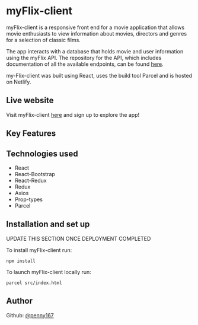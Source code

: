 # myFlix-client

myFlix-client is a responsive front end for a movie application that allows movie enthusiasts to view information about movies, directors and genres for a selection of classic films. 

The app interacts with a database that holds movie and user information using the myFlix API. The repository for the API, which includes documentation of all the available endpoints, can be found [here](https://github.com/Penny167/myFlix).

my-Flix-client was built using React, uses the build tool Parcel and is hosted on Netlify.

## Live website

Visit myFlix-client [here]() and sign up to explore the app!

## Key Features



## Technologies used

- React
- React-Bootstrap
- React-Redux
- Redux
- Axios
- Prop-types
- Parcel

## Installation and set up

UPDATE THIS SECTION ONCE DEPLOYMENT COMPLETED

To install myFlix-client run: 
```
npm install
```

To launch myFlix-client locally run:
```
parcel src/index.html
```

## Author
Github: [@penny167](https://github.com/Penny167)